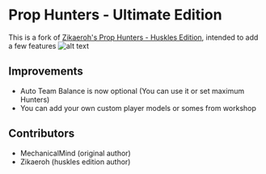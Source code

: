 # Prop Hunters - Ultimate Edition
This is a fork of [Zikaeroh's Prop Hunters - Huskles Edition](https://github.com/zikaeroh/husklesph), intended to add a few features
![alt text](https://github.com/DataNext27/ultimateph/blob/652c8b334baabaed13d9cc7680aad64678b2aacb/gamemodes/ultimateph/logo.png)
## Improvements

- Auto Team Balance is now optional (You can use it or set maximum Hunters)
- You can add your own custom player models or somes from workshop

## Contributors

-   MechanicalMind (original author)
-   Zikaeroh (huskles edition author)
